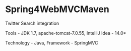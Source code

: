 # Spring4WebMVCMaven
Twitter Search integration

Tools - 
JDK 1.7, 
apache-tomcat-7.0.55, 
IntelliJ Idea - 14.0*

Technology - Java, 
Framework - SpringMVC
